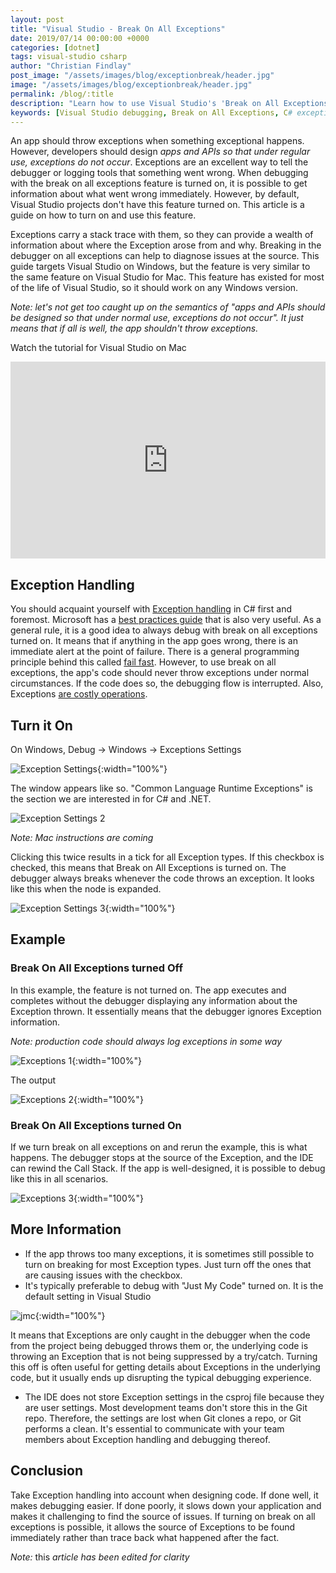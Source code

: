 ```yaml
---
layout: post
title: "Visual Studio - Break On All Exceptions"
date: 2019/07/14 00:00:00 +0000
categories: [dotnet]
tags: visual-studio csharp
author: "Christian Findlay"
post_image: "/assets/images/blog/exceptionbreak/header.jpg"
image: "/assets/images/blog/exceptionbreak/header.jpg"
permalink: /blog/:title
description: "Learn how to use Visual Studio's 'Break on All Exceptions' feature for efficient C# debugging and understand its benefits to improve your exception handling practices in .NET development."
keywords: [Visual Studio debugging, Break on All Exceptions, C# exception handling, .NET debugging techniques, Visual Studio exception settings, debugging best practices, CLR exceptions, fail-fast principle, C# development tools, exception stack trace, Visual Studio for Windows, Visual Studio for Mac, Just My Code debugging, exception breakpoints, .NET exception management, Visual Studio productivity tips, C# error handling, debugger configuration, software development debugging, Visual Studio features]
---
```


An app should throw exceptions when something exceptional happens. However, developers should design _apps and APIs so that under regular use, exceptions do not occur_. Exceptions are an excellent way to tell the debugger or logging tools that something went wrong. When debugging with the break on all exceptions feature is turned on, it is possible to get information about what went wrong immediately. However, by default, Visual Studio projects don't have this feature turned on. This article is a guide on how to turn on and use this feature.

Exceptions carry a stack trace with them, so they can provide a wealth of information about where the Exception arose from and why. Breaking in the debugger on all exceptions can help to diagnose issues at the source. This guide targets Visual Studio on Windows, but the feature is very similar to the same feature on Visual Studio for Mac. This feature has existed for most of the life of Visual Studio, so it should work on any Windows version.

_Note: let's not get too caught up on the semantics of "apps and APIs should be designed so that under normal use, exceptions do not occur". It just means that if all is well, the app shouldn't throw exceptions._

Watch the tutorial for Visual Studio on Mac
<iframe width="100%" height="315" src="https://www.youtube.com/embed/h6TpMY5Xtcs" title="Visual Studio Mac: How To Break on All Exceptions" frameborder="0" allow="accelerometer; autoplay; clipboard-write; encrypted-media; gyroscope; picture-in-picture; web-share" allowfullscreen></iframe>

## Exception Handling
You should acquaint yourself with [Exception handling](https://docs.microsoft.com/en-us/dotnet/csharp/programming-guide/exceptions/) in C# first and foremost. Microsoft has a [best practices guide](https://docs.microsoft.com/en-us/dotnet/standard/exceptions/best-practices-for-exceptions) that is also very useful. As a general rule, it is a good idea to always debug with break on all exceptions turned on. It means that if anything in the app goes wrong, there is an immediate alert at the point of failure. There is a general programming principle behind this called [fail fast](https://en.wikipedia.org/wiki/Fail-fast). However, to use break on all exceptions, the app's code should never throw exceptions under normal circumstances. If the code does so, the debugging flow is interrupted. Also, Exceptions [are costly operations](https://buildplease.com/pages/slow-exceptions/).

Turn it On
----------

On Windows, Debug -> Windows -> Exceptions Settings

![Exception Settings](/assets/images/blog/exceptionbreak/exceptionssettings.png){:width="100%"}

The window appears like so. "Common Language Runtime Exceptions" is the section we are interested in for C# and .NET.

![Exception Settings 2](/assets/images/blog/exceptionbreak/exceptionssettings2.png)

_Note: Mac instructions are coming_

Clicking this twice results in a tick for all Exception types. If this checkbox is checked, this means that Break on All Exceptions is turned on. The debugger always breaks whenever the code throws an exception. It looks like this when the node is expanded.

![Exception Settings 3](/assets/images/blog/exceptionbreak/exceptionsettings3.png){:width="100%"}

Example
-------

### Break On All Exceptions turned Off

In this example, the feature is not turned on. The app executes and completes without the debugger displaying any information about the Exception thrown. It essentially means that the debugger ignores Exception information.

_Note: production code should always log exceptions in some way_

![Exceptions 1](/assets/images/blog/exceptionbreak/exceptions1.png){:width="100%"}

The output

![Exceptions 2](/assets/images/blog/exceptionbreak/exceptions2.png){:width="100%"}

### Break On All Exceptions turned On

If we turn break on all exceptions on and rerun the example, this is what happens. The debugger stops at the source of the Exception, and the IDE can rewind the Call Stack. If the app is well-designed, it is possible to debug like this in all scenarios.

![Exceptions 3](/assets/images/blog/exceptionbreak/exceptions3.png){:width="100%"}

More Information
----------------

*   If the app throws too many exceptions, it is sometimes still possible to turn on breaking for most Exception types. Just turn off the ones that are causing issues with the checkbox.
*   It's typically preferable to debug with "Just My Code" turned on. It is the default setting in Visual Studio

![jmc](/assets/images/blog/exceptionbreak/jmc.png){:width="100%"}

It means that Exceptions are only caught in the debugger when the code from the project being debugged throws them or, the underlying code is throwing an Exception that is not being suppressed by a try/catch. Turning this off is often useful for getting details about Exceptions in the underlying code, but it usually ends up disrupting the typical debugging experience.

*   The IDE does not store Exception settings in the csproj file because they are user settings. Most development teams don't store this in the Git repo. Therefore, the settings are lost when Git clones a repo, or Git performs a clean. It's essential to communicate with your team members about Exception handling and debugging thereof.

Conclusion
----------

Take Exception handling into account when designing code. If done well, it makes debugging easier. If done poorly, it slows down your application and makes it challenging to find the source of issues. If turning on break on all exceptions is possible, it allows the source of Exceptions to be found immediately rather than trace back what happened after the fact.

_Note:_ this _article has been edited for clarity_